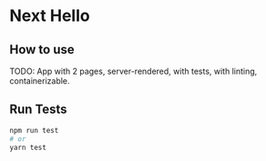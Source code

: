 # Next Hello

## How to use

TODO: App with 2 pages, server-rendered, with tests, with linting, containerizable.


## Run Tests

```bash
npm run test
# or
yarn test
```

